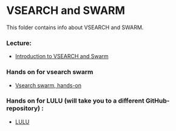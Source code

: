 # VSEARCH and SWARM 

This folder contains info about VSEARCH and SWARM.

### Lecture:
- [Introduction to VSEARCH and Swarm](./../Lectures/Lecture_pdfs/bio9901merg1-2023-vsearch-swarm.pdf)

### Hands on for vsearch swarm
- [Vsearch swarm, hands-on](https://github.com/frederic-mahe/BIO9905MERG1_vsearch_swarm_pipeline)
### Hands on for LULU (will take you to a different GitHub-repository) :
- [LULU](https://github.com/frederic-mahe/BIO9905MERG1_lulu_seminar)